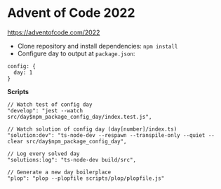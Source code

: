 # Advent of Code 2022

https://adventofcode.com/2022

- Clone repository and install dependencies: `npm install`
- Configure day to output at `package.json`:
```
config: {
  day: 1
}
```

**Scripts**
```
// Watch test of config day
"develop": "jest --watch src/day$npm_package_config_day/index.test.js",

// Watch solution of config day (day[number]/index.ts)
"solution:dev": "ts-node-dev --respawn --transpile-only --quiet --clear src/day$npm_package_config_day",

// Log every solved day
"solutions:log": "ts-node-dev build/src",

// Generate a new day boilerplace
"plop": "plop --plopfile scripts/plop/plopfile.js"
  
```
